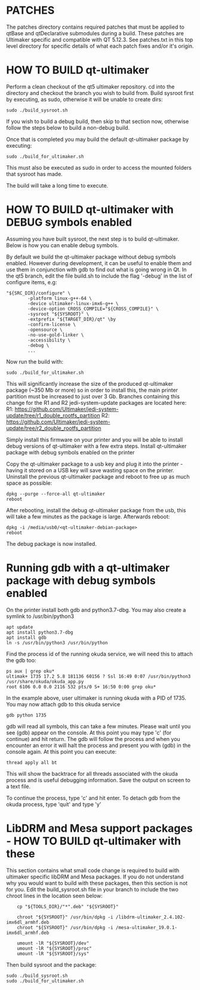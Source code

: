 PATCHES
================
The patches directory contains required patches that must be applied to qtBase and qtDeclarative submodules during a build.
These patches are Ultimaker specific and compatible with QT 5.12.3.
See patches.txt in this top level directory for specific details of what each patch fixes and/or it's origin.

HOW TO BUILD qt-ultimaker
================

Perform a clean checkout of the qt5 ultimaker repository.
cd into the directory and checkout the branch you wish to build from.
Build sysroot first by executing, as sudo, otherwise it will be unable to create dirs:
```
sudo ./build_sysroot.sh
```

If you wish to build a debug build, then skip to that section now, otherwise follow the steps below to build a non-debug build.

Once that is completed you may build the default qt-ultimaker package by executing:
```
sudo ./build_for_ultimaker.sh
```

This must also be executed as sudo in order to access the mounted folders that sysroot has made.

The build will take a long time to execute.

HOW TO BUILD qt-ultimaker with DEBUG symbols enabled
================

Assuming you have built sysroot, the next step is to build qt-ultimaker. Below is how you can enable debug symbols.

By default we build the qt-ultimaker package without debug symbols enabled. However during development, it can be useful to enable them and use them in conjunction with gdb to find out what  is going wrong in Qt.
In the qt5 branch, edit the file build.sh to include the flag '-debug' in the list of configure items, e.g:
```
"${SRC_DIR}/configure" \
        -platform linux-g++-64 \
        -device ultimaker-linux-imx6-g++ \
        -device-option CROSS_COMPILE="${CROSS_COMPILE}" \
        -sysroot "${SYSROOT}" \
        -extprefix "${TARGET_DIR}/qt" \by
        -confirm-license \
        -opensource \
        -no-use-gold-linker \
        -accessibility \
        -debug \
        ...
```
Now run the build with:
```
sudo ./build_for_ultimaker.sh
```

This will significantly increase the size of the produced qt-ultimaker package (~350 Mb or more) so in order to install this, the main printer partition must be increased to just over 3 Gb.
Branches containing this change for the R1 and R2 jedi-system-update packages are located here:
R1: https://github.com/Ultimaker/jedi-system-update/tree/r1_double_rootfs_partition
R2: https://github.com/Ultimaker/jedi-system-update/tree/r2_double_rootfs_partition

Simply install this firmware on your printer and you will be able to install debug versions of qt-ultimaker with a few extra steps.
Install qt-ultimaker package with debug symbols enabled on the printer

Copy the qt-ultimaker package to a usb key and plug it into the printer - having it stored on a USB key will save wasting space on the printer.
Uninstall the previous qt-ultimaker package and reboot to free up as much space as possible:
```
dpkg --purge --force-all qt-ultimaker
reboot
```

After rebooting, install the debug qt-ultimaker package from the usb, this will take a few minutes as the package is large. Afterwards reboot:
```
dpkg -i /media/usb0/<qt-ultimaker-debian-package>
reboot
```

The debug package is now installed.

Running gdb with a qt-ultimaker package with debug symbols enabled
================

On the printer install both gdb and python3.7-dbg. You may also create a symlink to /usr/bin/python3
```
apt update
apt install python3.7-dbg
apt install gdb
ln -s /usr/bin/python3 /usr/bin/python
```

Find the process id of the running okuda service, we will need this to attach the gdb too:
```
ps aux | grep oku*
ultimak+ 1735 17.2 5.8 181136 60156 ? Ssl 16:49 0:07 /usr/bin/python3 /usr/share/okuda/okuda_app.py
root 6106 0.0 0.0 2116 532 pts/0 S+ 16:50 0:00 grep oku*
```

In the example above, user ultimaker is running okuda with a PID of 1735. You may now attach gdb to this okuda service
```
gdb python 1735
```

gdb will read all symbols, this can take a few minutes.  Please wait until you see (gdb) appear on the console. At this point you may type 'c' (for continue) and hit return. The gdb will follow the process and when you encounter an error it will halt the process and present you with (gdb) in the console again. At this point you can execute:
```
thread apply all bt
```

This will show the backtrace for all threads associated with the okuda process and is useful debugging information. Save the output on screen to a text file.

To continue the process, type 'c' and hit enter. To detach gdb from the okuda process, type 'quit' and type 'y'


LibDRM and Mesa support packages - HOW TO BUILD qt-ultimaker with these
================
This section contains what small code change is required to build with ultimaker specific libDRM and Mesa packages.
If you do not understand why you would want to build with these packages, then this section is not for you.
Edit the build_sysroot.sh file in your branch to include the two chroot lines in the location seen below:
```
    cp "${TOOLS_DIR}/"*".deb" "${SYSROOT}"

    chroot "${SYSROOT}" /usr/bin/dpkg -i /libdrm-ultimaker_2.4.102-imx6dl_armhf.deb
    chroot "${SYSROOT}" /usr/bin/dpkg -i /mesa-ultimaker_19.0.1-imx6dl_armhf.deb

    umount -lR "${SYSROOT}/dev"
    umount -lR "${SYSROOT}/proc"
    umount -lR "${SYSROOT}/sys"
```
Then build sysroot and the package:
```
sudo ./build_sysroot.sh
sudo ./build_for_ultimaker.sh
```
